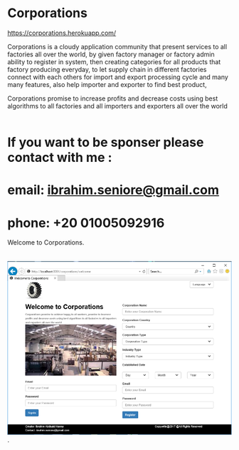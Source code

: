 # Corporations
  https://corporations.herokuapp.com/
  
 Corporations is a cloudy application community that present services to all factories all over the world, by given factory manager or factory admin ability to register in system, then creating categories for all products that factory producing everyday, to let supply chain in different factories connect with each others for import and export processing cycle and many many features, also help importer and exporter to find best product,
 
Corporations promise to increase profits and decrease costs using best algorithms to all factories and all importers and exporters all over the world                                                                           

# If you want to be sponser please contact with me :
# email: ibrahim.seniore@gmail.com
# phone: +20 01005092916

Welcome to Corporations.                                                                                                                                                                                                                                               
![alt tag](https://raw.githubusercontent.com/ibrahim1hero1/commesa/master/readme/images/corporations.png).   
